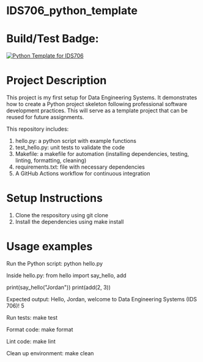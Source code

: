 # IDS706_python_template

# Build/Test Badge:
[![Python Template for IDS706](https://github.com/jordanandrewww/IDS706_python_template/actions/workflows/main.yml/badge.svg)](https://github.com/jordanandrewww/IDS706_python_template/actions/workflows/main.yml)

# Project Description

This project is my first setup for Data Engineering Systems. It demonstrates how to create a Python project skeleton following professional software development practices. This will serve as a template project that can be reused for future assignments.

This repository includes:

1. hello.py: a python script with example functions
2. test_hello.py: unit tests to validate the code
3. Makefile: a makefile for automation (installing dependencies, testing, linting, formatting, cleaning)
4. requirements.txt: file with necessary dependencies
5. A GitHub Actions workflow for continuous integration

# Setup Instructions

1. Clone the respository using git clone
2. Install the dependencies using make install

# Usage examples

Run the Python script:
python hello.py

Inside hello.py:
from hello import say_hello, add

print(say_hello("Jordan"))
print(add(2, 3))

Expected output:
Hello, Jordan, welcome to Data Engineering Systems (IDS 706)!
5

Run tests:
make test

Format code:
make format

Lint code:
make lint

Clean up environment:
make clean
